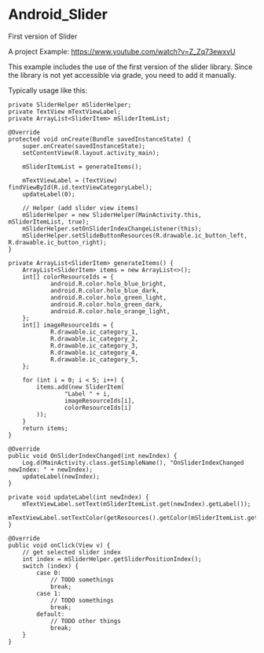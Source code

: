 # Android_Slider
First version of Slider

A project Example: https://www.youtube.com/watch?v=Z_Zq73ewxvU

This example includes the use of the first version of the slider library. Since the library is not yet accessible via grade, you need to add it manually.


Typically usage like this:

  
    private SliderHelper mSliderHelper;
    private TextView mTextViewLabel;
    private ArrayList<SliderItem> mSliderItemList;

    @Override
    protected void onCreate(Bundle savedInstanceState) {
        super.onCreate(savedInstanceState);
        setContentView(R.layout.activity_main);

        mSliderItemList = generateItems();

        mTextViewLabel = (TextView) findViewById(R.id.textViewCategoryLabel);
        updateLabel(0);

        // Helper (add slider view items)
        mSliderHelper = new SliderHelper(MainActivity.this, mSliderItemList, true);
        mSliderHelper.setOnSliderIndexChangeListener(this);
        mSliderHelper.setSlideButtonResources(R.drawable.ic_button_left, R.drawable.ic_button_right);
    }

    private ArrayList<SliderItem> generateItems() {
        ArrayList<SliderItem> items = new ArrayList<>();
        int[] colorResourceIds = {
                android.R.color.holo_blue_bright,
                android.R.color.holo_blue_dark,
                android.R.color.holo_green_light,
                android.R.color.holo_green_dark,
                android.R.color.holo_orange_light,
        };
        int[] imageResourceIds = {
                R.drawable.ic_category_1,
                R.drawable.ic_category_2,
                R.drawable.ic_category_3,
                R.drawable.ic_category_4,
                R.drawable.ic_category_5,
        };

        for (int i = 0; i < 5; i++) {
            items.add(new SliderItem(
                    "Label " + i,
                    imageResourceIds[i],
                    colorResourceIds[i]
            ));
        }
        return items;
    }

    @Override
    public void OnSliderIndexChanged(int newIndex) {
        Log.d(MainActivity.class.getSimpleName(), "OnSliderIndexChanged newIndex: " + newIndex);
        updateLabel(newIndex);
    }

    private void updateLabel(int newIndex) {
        mTextViewLabel.setText(mSliderItemList.get(newIndex).getLabel());
        mTextViewLabel.setTextColor(getResources().getColor(mSliderItemList.get(newIndex).getColorID()));
    }

    @Override
    public void onClick(View v) {
        // get selected slider index
        int index = mSliderHelper.getSliderPositionIndex();
        switch (index) {
            case 0:
                // TODO somethings
                break;
            case 1:
                // TODO somethings
                break;
            default:
                // TODO other things
                break;
        }
    }
